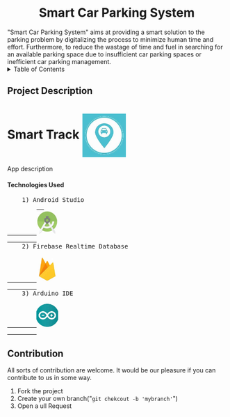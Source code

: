 <h1 align="center">
    Smart Car Parking System   
</h1>
"Smart Car Parking System" aims at providing a smart solution to the parking problem by digitalizing the process to minimize human time and effort. Furthermore, to reduce the wastage of time and fuel in searching for an available parking space due to insufficient car parking spaces or inefficient car parking management.
   <details><summary>Table of Contents</summary>
      <p>
        <br>
          1. About the Project
        </br>
        2. Contribution
      </p>
    </details>
<h2> 
  Project Description
</h2>
<h1>
    Smart Track
  <img src="https://github.com/Prateeksha02/Smart_Car_Parking_System/blob/main/Static/logo.png?raw=true" align="center" width="100" style="max-width: 100%;">
</h1>
<p dir="auto">
  App description
</p>
<h4 dir="auto">
  Technologies Used
</h4>
<pre>
    1) Android Studio
        <a href="https://developer.android.com/studio/">  
        <img src="https://github.com/Prateeksha02/Smart_Car_Parking_System/blob/main/Static/Android.png?raw=true" width="50" style="max-width: 100%;">
        </a>
    2) Firebase Realtime Database
        <a href="https://firebase.google.com/">
        <img src="https://github.com/Prateeksha02/Smart_Car_Parking_System/blob/main/Static/Firebase.png?raw=true" width="50" style="max-width: 100%;">
        </a>
    3) Arduino IDE
        <a href="https://www.arduino.cc/en/software/">
        <img src="https://github.com/Prateeksha02/Smart_Car_Parking_System/blob/main/Static/arduino.png?raw=true" width="50" style="max-width: 100%;">
        </a>
</pre>
<h2 dir="auto">
  Contribution
</h2>
<p dir="auto">
  All sorts of contribution are welcome. It would be our pleasure if you can contribute to us in some way.
</p>
<ol dir="auto">
  <li> Fork the project </li>
  <li> Create your own branch("<code>git chekcout -b 'mybranch'</code>") </li>
<li> Open a ull Request</li>
</ol>


  
